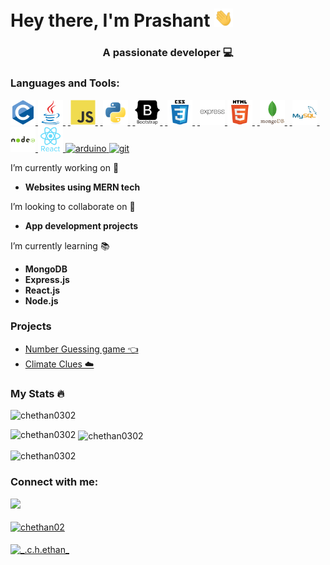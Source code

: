<h1>Hey there, I'm Prashant <img src="https://github.com/ABSphreak/ABSphreak/blob/master/gifs/Hi.gif" width="30px"></h1>
<h3 align="center">A passionate developer 💻</h3>
<h3 align="left">Languages and Tools:</h3>
<p align="left">
  <a href="https://www.cprogramming.com/" target="_blank" rel="noreferrer"> <img src="https://raw.githubusercontent.com/devicons/devicon/master/icons/c/c-original.svg" alt="c" width="40" height="40"/> </a> <a href="https://www.java.com" target="_blank" rel="noreferrer"> <img src="https://raw.githubusercontent.com/devicons/devicon/master/icons/java/java-original.svg" alt="java" width="40" height="40"/> </a> 
  &nbsp<a href="https://developer.mozilla.org/en-US/docs/Web/JavaScript" target="_blank" rel="noreferrer"> <img src="https://raw.githubusercontent.com/devicons/devicon/master/icons/javascript/javascript-original.svg" alt="javascript" width="40" height="40"/> </a> 
   &nbsp<a href="https://www.python.org" target="_blank" rel="noreferrer"> <img src="https://raw.githubusercontent.com/devicons/devicon/master/icons/python/python-original.svg" alt="python" width="40" height="40"/> </a>
 &nbsp<a href="https://getbootstrap.com" target="_blank" rel="noreferrer"> <img src="https://raw.githubusercontent.com/devicons/devicon/master/icons/bootstrap/bootstrap-plain-wordmark.svg" alt="bootstrap" width="40" height="40"/> </a> 
   &nbsp<a href="https://www.w3schools.com/css/" target="_blank" rel="noreferrer"> <img src="https://raw.githubusercontent.com/devicons/devicon/master/icons/css3/css3-original-wordmark.svg" alt="css3" width="40" height="40"/> </a> 
   &nbsp<a href="https://expressjs.com" target="_blank" rel="noreferrer"> <img src="https://raw.githubusercontent.com/devicons/devicon/master/icons/express/express-original-wordmark.svg" alt="express" width="40" height="40"/> </a> <a href="https://www.w3.org/html/" target="_blank" rel="noreferrer"> <img src="https://raw.githubusercontent.com/devicons/devicon/master/icons/html5/html5-original-wordmark.svg" alt="html5" width="40" height="40"/> </a> 
   &nbsp<a href="https://www.mongodb.com/" target="_blank" rel="noreferrer"> <img src="https://raw.githubusercontent.com/devicons/devicon/master/icons/mongodb/mongodb-original-wordmark.svg" alt="mongodb" width="40" height="40"/> </a> 
   &nbsp<a href="https://www.mysql.com/" target="_blank" rel="noreferrer"> <img src="https://raw.githubusercontent.com/devicons/devicon/master/icons/mysql/mysql-original-wordmark.svg" alt="mysql" width="40" height="40"/> </a> 
   &nbsp<a href="https://nodejs.org" target="_blank" rel="noreferrer"> <img src="https://raw.githubusercontent.com/devicons/devicon/master/icons/nodejs/nodejs-original-wordmark.svg" alt="nodejs" width="40" height="40"/> </a> 
  <a href="https://reactjs.org/" target="_blank" rel="noreferrer"> <img src="https://raw.githubusercontent.com/devicons/devicon/master/icons/react/react-original-wordmark.svg" alt="react" width="40" height="40"/> </a> 
<a href="https://www.arduino.cc/" target="_blank" rel="noreferrer"> <img src="https://cdn.worldvectorlogo.com/logos/arduino-1.svg" alt="arduino" width="40" height="40"/> </a> <a href="https://git-scm.com/" target="_blank" rel="noreferrer"> <img src="https://www.vectorlogo.zone/logos/git-scm/git-scm-icon.svg" alt="git" width="40" height="40"/> </a> </p>


I’m currently working on 🔭 
- **Websites using MERN tech**

I’m looking to collaborate on 👯 
- **App development projects**

I’m currently learning 📚
- **MongoDB**
- **Express.js**
- **React.js**
- **Node.js**
  
### Projects
- [Number Guessing game 👈](https://chethan0302.github.io/Guess_Number/)
- [Climate Clues ☁️](https://chethan0302.github.io/Climate-Clues/)
  
### My Stats 🔥
<p align="left"> <img src="https://komarev.com/ghpvc/?username=Chethan0302&label=Profile%20views&color=0e75b6&style=flat" alt="chethan0302" /> </p>

<p><img align="left" src="https://github-readme-stats.vercel.app/api/top-langs?username=Chethan0302&show_icons=true&locale=en&layout=compact" alt="chethan0302" /></p>

<p>&nbsp;<img align="center" src="https://github-readme-stats.vercel.app/api?username=Chethan0302&show_icons=true&locale=en" alt="chethan0302" /></p>

<p><img align="center" src="https://github-readme-streak-stats.herokuapp.com/?user=Chethan0302&" alt="chethan0302" /></p>
<h3 align="left">Connect with me:</h3>
  <a href="mailto:chethans4667@gmail.com"><img width="25" src="https://user-images.githubusercontent.com/5141132/50740364-7ea80880-1217-11e9-8faf-2348e31beedd.png"></a>
  <br>
  <br>
<a href="https://linkedin.com/in/chethan02" target="blank"><img align="center" src="https://raw.githubusercontent.com/rahuldkjain/github-profile-readme-generator/master/src/images/icons/Social/linked-in-alt.svg" alt="chethan02" height="30" width="40" /></a>
  <br>
  <br>
<a href="https://instagram.com/_.c.h.ethan_" target="blank"><img align="center" src="https://raw.githubusercontent.com/rahuldkjain/github-profile-readme-generator/master/src/images/icons/Social/instagram.svg" alt="_.c.h.ethan_" height="30" width="40" /></a>
</p>


